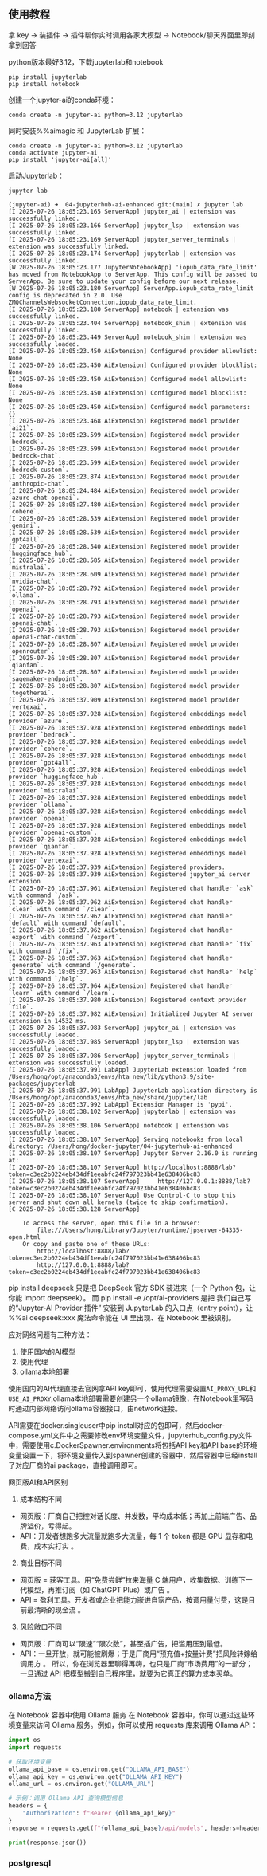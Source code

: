 ## 使用教程

拿 key → 装插件 → 插件帮你实时调用各家大模型 → Notebook/聊天界面里即刻拿到回答

python版本最好3.12，下载jupyterlab和notebook
```shell
pip install jupyterlab
pip install notebook
```

创建一个jupyter-ai的conda环境：
```shell
conda create -n jupyter-ai python=3.12 jupyterlab
```

同时安装%%aimagic 和 JupyterLab 扩展：

```shell
conda create -n jupyter-ai python=3.12 jupyterlab
conda activate jupyter-ai
pip install 'jupyter-ai[all]'
```

启动Jupyterlab：
```shell
jupyter lab

(jupyter-ai) ➜  04-jupyterhub-ai-enhanced git:(main) ✗ jupyter lab                  
[I 2025-07-26 18:05:23.165 ServerApp] jupyter_ai | extension was successfully linked.
[I 2025-07-26 18:05:23.166 ServerApp] jupyter_lsp | extension was successfully linked.
[I 2025-07-26 18:05:23.169 ServerApp] jupyter_server_terminals | extension was successfully linked.
[I 2025-07-26 18:05:23.174 ServerApp] jupyterlab | extension was successfully linked.
[W 2025-07-26 18:05:23.177 JupyterNotebookApp] 'iopub_data_rate_limit' has moved from NotebookApp to ServerApp. This config will be passed to ServerApp. Be sure to update your config before our next release.
[W 2025-07-26 18:05:23.180 ServerApp] ServerApp.iopub_data_rate_limit config is deprecated in 2.0. Use ZMQChannelsWebsocketConnection.iopub_data_rate_limit.
[I 2025-07-26 18:05:23.180 ServerApp] notebook | extension was successfully linked.
[I 2025-07-26 18:05:23.404 ServerApp] notebook_shim | extension was successfully linked.
[I 2025-07-26 18:05:23.449 ServerApp] notebook_shim | extension was successfully loaded.
[I 2025-07-26 18:05:23.450 AiExtension] Configured provider allowlist: None
[I 2025-07-26 18:05:23.450 AiExtension] Configured provider blocklist: None
[I 2025-07-26 18:05:23.450 AiExtension] Configured model allowlist: None
[I 2025-07-26 18:05:23.450 AiExtension] Configured model blocklist: None
[I 2025-07-26 18:05:23.450 AiExtension] Configured model parameters: {}
[I 2025-07-26 18:05:23.468 AiExtension] Registered model provider `ai21`.
[I 2025-07-26 18:05:23.599 AiExtension] Registered model provider `bedrock`.
[I 2025-07-26 18:05:23.599 AiExtension] Registered model provider `bedrock-chat`.
[I 2025-07-26 18:05:23.599 AiExtension] Registered model provider `bedrock-custom`.
[I 2025-07-26 18:05:23.874 AiExtension] Registered model provider `anthropic-chat`.
[I 2025-07-26 18:05:24.484 AiExtension] Registered model provider `azure-chat-openai`.
[I 2025-07-26 18:05:27.480 AiExtension] Registered model provider `cohere`.
[I 2025-07-26 18:05:28.539 AiExtension] Registered model provider `gemini`.
[I 2025-07-26 18:05:28.539 AiExtension] Registered model provider `gpt4all`.
[I 2025-07-26 18:05:28.540 AiExtension] Registered model provider `huggingface_hub`.
[I 2025-07-26 18:05:28.585 AiExtension] Registered model provider `mistralai`.
[I 2025-07-26 18:05:28.609 AiExtension] Registered model provider `nvidia-chat`.
[I 2025-07-26 18:05:28.792 AiExtension] Registered model provider `ollama`.
[I 2025-07-26 18:05:28.793 AiExtension] Registered model provider `openai`.
[I 2025-07-26 18:05:28.793 AiExtension] Registered model provider `openai-chat`.
[I 2025-07-26 18:05:28.793 AiExtension] Registered model provider `openai-chat-custom`.
[I 2025-07-26 18:05:28.807 AiExtension] Registered model provider `openrouter`.
[I 2025-07-26 18:05:28.807 AiExtension] Registered model provider `qianfan`.
[I 2025-07-26 18:05:28.807 AiExtension] Registered model provider `sagemaker-endpoint`.
[I 2025-07-26 18:05:28.807 AiExtension] Registered model provider `togetherai`.
[I 2025-07-26 18:05:37.909 AiExtension] Registered model provider `vertexai`.
[I 2025-07-26 18:05:37.928 AiExtension] Registered embeddings model provider `azure`.
[I 2025-07-26 18:05:37.928 AiExtension] Registered embeddings model provider `bedrock`.
[I 2025-07-26 18:05:37.928 AiExtension] Registered embeddings model provider `cohere`.
[I 2025-07-26 18:05:37.928 AiExtension] Registered embeddings model provider `gpt4all`.
[I 2025-07-26 18:05:37.928 AiExtension] Registered embeddings model provider `huggingface_hub`.
[I 2025-07-26 18:05:37.928 AiExtension] Registered embeddings model provider `mistralai`.
[I 2025-07-26 18:05:37.928 AiExtension] Registered embeddings model provider `ollama`.
[I 2025-07-26 18:05:37.928 AiExtension] Registered embeddings model provider `openai`.
[I 2025-07-26 18:05:37.928 AiExtension] Registered embeddings model provider `openai-custom`.
[I 2025-07-26 18:05:37.928 AiExtension] Registered embeddings model provider `qianfan`.
[I 2025-07-26 18:05:37.928 AiExtension] Registered embeddings model provider `vertexai`.
[I 2025-07-26 18:05:37.939 AiExtension] Registered providers.
[I 2025-07-26 18:05:37.939 AiExtension] Registered jupyter_ai server extension
[I 2025-07-26 18:05:37.961 AiExtension] Registered chat handler `ask` with command `/ask`.
[I 2025-07-26 18:05:37.962 AiExtension] Registered chat handler `clear` with command `/clear`.
[I 2025-07-26 18:05:37.962 AiExtension] Registered chat handler `default` with command `default`.
[I 2025-07-26 18:05:37.962 AiExtension] Registered chat handler `export` with command `/export`.
[I 2025-07-26 18:05:37.963 AiExtension] Registered chat handler `fix` with command `/fix`.
[I 2025-07-26 18:05:37.963 AiExtension] Registered chat handler `generate` with command `/generate`.
[I 2025-07-26 18:05:37.963 AiExtension] Registered chat handler `help` with command `/help`.
[I 2025-07-26 18:05:37.964 AiExtension] Registered chat handler `learn` with command `/learn`.
[I 2025-07-26 18:05:37.980 AiExtension] Registered context provider `file`.
[I 2025-07-26 18:05:37.982 AiExtension] Initialized Jupyter AI server extension in 14532 ms.
[I 2025-07-26 18:05:37.983 ServerApp] jupyter_ai | extension was successfully loaded.
[I 2025-07-26 18:05:37.985 ServerApp] jupyter_lsp | extension was successfully loaded.
[I 2025-07-26 18:05:37.986 ServerApp] jupyter_server_terminals | extension was successfully loaded.
[I 2025-07-26 18:05:37.991 LabApp] JupyterLab extension loaded from /Users/hong/opt/anaconda3/envs/hta_new/lib/python3.9/site-packages/jupyterlab
[I 2025-07-26 18:05:37.991 LabApp] JupyterLab application directory is /Users/hong/opt/anaconda3/envs/hta_new/share/jupyter/lab
[I 2025-07-26 18:05:37.992 LabApp] Extension Manager is 'pypi'.
[I 2025-07-26 18:05:38.102 ServerApp] jupyterlab | extension was successfully loaded.
[I 2025-07-26 18:05:38.106 ServerApp] notebook | extension was successfully loaded.
[I 2025-07-26 18:05:38.107 ServerApp] Serving notebooks from local directory: /Users/hong/docker-jupyter/04-jupyterhub-ai-enhanced
[I 2025-07-26 18:05:38.107 ServerApp] Jupyter Server 2.16.0 is running at:
[I 2025-07-26 18:05:38.107 ServerApp] http://localhost:8888/lab?token=c3ec2b0224eb434df1eeabfc24f797023bb41e638406bc83
[I 2025-07-26 18:05:38.107 ServerApp]     http://127.0.0.1:8888/lab?token=c3ec2b0224eb434df1eeabfc24f797023bb41e638406bc83
[I 2025-07-26 18:05:38.107 ServerApp] Use Control-C to stop this server and shut down all kernels (twice to skip confirmation).
[C 2025-07-26 18:05:38.128 ServerApp] 
    
    To access the server, open this file in a browser:
        file:///Users/hong/Library/Jupyter/runtime/jpserver-64335-open.html
    Or copy and paste one of these URLs:
        http://localhost:8888/lab?token=c3ec2b0224eb434df1eeabfc24f797023bb41e638406bc83
        http://127.0.0.1:8888/lab?token=c3ec2b0224eb434df1eeabfc24f797023bb41e638406bc83
```


pip install deepseek 只是把 DeepSeek 官方 SDK 装进来（一个 Python 包，让你能 import deepseek）。
而 pip install -e /opt/ai-providers 是把 我们自己写的“Jupyter-AI Provider 插件” 安装到 JupyterLab 的入口点（entry point），让 %%ai deepseek:xxx 魔法命令能在 UI 里出现、在 Notebook 里被识别。




应对网络问题有三种方法：
1. 使用国内的AI模型
2. 使用代理
3. ollama本地部署

使用国内的AI代理直接去官网拿API key即可，使用代理需要设置`AI_PROXY_URL`和`USE_AI_PROXY`,ollama本地部署需要创建另一个ollama镜像，在Notebook里写码时通过内部网络访问ollama容器接口，由network连接。

API需要在docker.singleuser中pip install对应的包即可，然后docker-compose.yml文件中之需要修改env环境变量文件，jupyterhub_config.py文件中，需要使用c.DockerSpawner.environments将包括API key和API base的环境变量设置一下，将环境变量传入到spawner创建的容器中，然后容器中已经install了对应厂商的ai package，直接调用即可。


网页版AI和API区别

1. 成本结构不同
- 网页版：厂商自己把控对话长度、并发数，平均成本低；再加上前端广告、品牌溢价，亏得起。
- API：开发者想跑多大流量就跑多大流量，每 1 个 token 都是 GPU 显存和电费，成本实打实 。
2. 商业目标不同
- 网页版 = 获客工具。用“免费尝鲜”拉来海量 C 端用户，收集数据、训练下一代模型，再推订阅（如 ChatGPT Plus）或广告 。
- API = 盈利工具。开发者或企业把能力嵌进自家产品，按调用量付费，这是目前最清晰的现金流 。
3. 风险敞口不同
- 网页版：厂商可以“限速”“限次数”，甚至插广告，把滥用压到最低。
- API：一旦开放，就可能被刷爆；于是厂商用“预充值+按量计费”把风险转嫁给调用方 。
所以，你在浏览器里聊得再嗨，也只是厂商“市场费用”的一部分；一旦通过 API 把模型搬到自己程序里，就要为它真正的算力成本买单。



### ollama方法

 在 Notebook 容器中使用 Ollama 服务
在 Notebook 容器中，你可以通过这些环境变量来访问 Ollama 服务。例如，你可以使用 requests 库来调用 Ollama API：
```Python
import os
import requests

# 获取环境变量
ollama_api_base = os.environ.get("OLLAMA_API_BASE")
ollama_api_key = os.environ.get("OLLAMA_API_KEY")
ollama_url = os.environ.get("OLLAMA_URL")

# 示例：调用 Ollama API 查询模型信息
headers = {
    "Authorization": f"Bearer {ollama_api_key}"
}
response = requests.get(f"{ollama_api_base}/api/models", headers=headers)

print(response.json())
```

### postgresql


